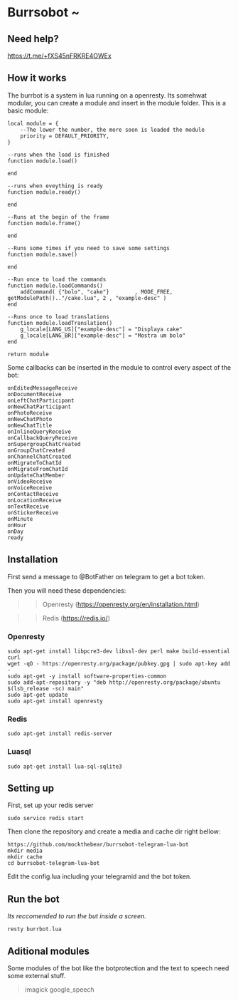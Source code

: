 # Burrsobot ~

## Need help?

https://t.me/+fXS45nFRKRE4OWEx


## How it works

The burrbot is a system in lua running on a openresty. Its somehwat modular, you can create a module and insert in the module folder.
This is a basic module:
```
local module = {
	--The lower the number, the more soon is loaded the module
	priority = DEFAULT_PRIORITY,
}

--runs when the load is finished
function module.load()

end

--runs when eveything is ready
function module.ready()

end

--Runs at the begin of the frame
function module.frame()

end

--Runs some times if you need to save some settings
function module.save()

end

--Run once to load the commands
function module.loadCommands()
	addCommand( {"bolo", "cake"}		, MODE_FREE,  getModulePath().."/cake.lua", 2 , "example-desc" )
end

--Runs once to load translations
function module.loadTranslation()
	g_locale[LANG_US]["example-desc"] = "Displaya cake"
	g_locale[LANG_BR]["example-desc"] = "Mostra um bolo"
end

return module
```

Some callbacks can be inserted in the module to control every aspect of the bot:
```
onEditedMessageReceive
onDocumentReceive
onLeftChatParticipant
onNewChatParticipant
onPhotoReceive
onNewChatPhoto
onNewChatTitle
onInlineQueryReceive
onCallbackQueryReceive
onSupergroupChatCreated
onGroupChatCreated
onChannelChatCreated
onMigrateToChatId
onMigrateFromChatId
onUpdateChatMember
onVideoReceive
onVoiceReceive
onContactReceive
onLocationReceive
onTextReceive
onStickerReceive
onMinute
onHour
onDay
ready
```

## Installation

First send a message to @BotFather on telegram to get a bot token.

Then you will need these dependencies:

>> Openresty (https://openresty.org/en/installation.html)

>> Redis (https://redis.io/)

### Openresty
```
sudo apt-get install libpcre3-dev libssl-dev perl make build-essential curl
wget -qO - https://openresty.org/package/pubkey.gpg | sudo apt-key add -
sudo apt-get -y install software-properties-common
sudo add-apt-repository -y "deb http://openresty.org/package/ubuntu $(lsb_release -sc) main"
sudo apt-get update
sudo apt-get install openresty
``` 

### Redis
```
sudo apt-get install redis-server
```

### Luasql 
```
sudo apt-get install lua-sql-sqlite3
```

## Setting up

First, set up your redis server
```
sudo service redis start
```

Then clone the repository and create a media and cache dir right bellow:

```
https://github.com/mockthebear/burrsobot-telegram-lua-bot
mkdir media
mkdir cache
cd burrsobot-telegram-lua-bot
```

Edit the config.lua including your telegramid and the bot token. 

## Run the bot

*Its reccomended to run the but inside a screen.*
```
resty burrbot.lua
```

## Aditional modules
Some modules of the bot like the botprotection and the text to speech need some external stuff.

> imagick
> google_speech


